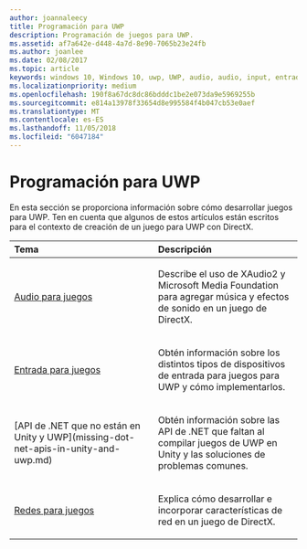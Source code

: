 ```yaml
---
author: joannaleecy
title: Programación para UWP
description: Programación de juegos para UWP.
ms.assetid: af7a642e-d448-4a7d-8e90-7065b23e24fb
ms.author: joanlee
ms.date: 02/08/2017
ms.topic: article
keywords: windows 10, Windows 10, uwp, UWP, audio, audio, input, entrada, networking, redes
ms.localizationpriority: medium
ms.openlocfilehash: 190f8a67dc8dc86bdddc1be2e073da9e5969255b
ms.sourcegitcommit: e814a13978f33654d8e995584f4b047cb53e0aef
ms.translationtype: MT
ms.contentlocale: es-ES
ms.lasthandoff: 11/05/2018
ms.locfileid: "6047184"
---
```

# <a name="uwp-programming"></a>Programación para UWP

En esta sección se proporciona información sobre cómo desarrollar juegos para UWP. Ten en cuenta que algunos de estos artículos están escritos para el contexto de creación de un juego para UWP con DirectX.


<table>
<colgroup>
<col width="50%" />
<col width="50%" />
</colgroup>
<thead>
<tr class="header">
<th align="left">Tema</th>
<th align="left">Descripción</th>
</tr>
</thead>
<tbody>
<tr class="odd">
<td align="left"><p><a href="working-with-audio-in-your-directx-game.md">Audio para juegos</a></p></td>
<td align="left"><p>Describe el uso de XAudio2 y Microsoft Media Foundation para agregar música y efectos de sonido en un juego de DirectX.</p></td>
</tr>
<tr class="even">
<td align="left"><p><a href="input-for-games.md">Entrada para juegos</a></p></td>
<td align="left"><p>Obtén información sobre los distintos tipos de dispositivos de entrada para juegos para UWP y cómo implementarlos.</p></td>
</tr>
<tr class="odd">
    <td align="left">
        <p>[API de .NET que no están en Unity y UWP](missing-dot-net-apis-in-unity-and-uwp.md)</p>
    </td>
    <td align="left">
        <p>Obtén información sobre las API de .NET que faltan al compilar juegos de UWP en Unity y las soluciones de problemas comunes.</p>
    </td>
</tr>
<tr class="even">
<td align="left"><p><a href="work-with-networking-in-your-directx-game.md">Redes para juegos</a></p></td>
<td align="left"><p>Explica cómo desarrollar e incorporar características de red en un juego de DirectX.</p></td>
</tr>
</tbody>
</table>
 

 

 




